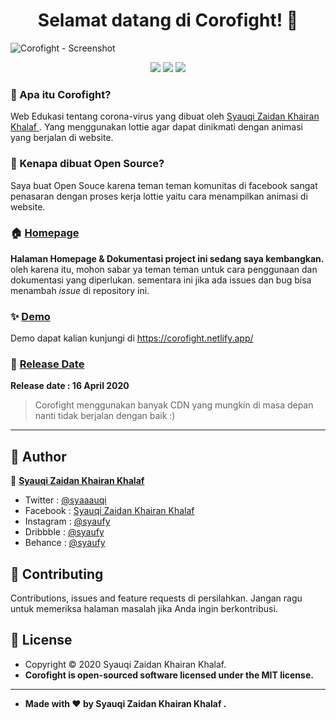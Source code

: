 <h1 align="center">Selamat datang di Corofight! 👋</h1>

![Corofight - Screenshot](https://user-images.githubusercontent.com/46257169/90329642-d8b2a780-dfd0-11ea-8d02-50333cdd8bc2.png)

<p align ="Center">

<img src="https://img.shields.io/github/issues/syauqi/corofight?style=flat-square">
<img src="https://img.shields.io/github/stars/syauqi/corofight?style=flat-square">
<img src="https://img.shields.io/github/forks/syauqi/corofight?style=flat-square">

</p>

### 🤔 Apa itu Corofight?
Web Edukasi tentang corona-virus yang dibuat oleh <a href="https://github.com/syauqi"> Syauqi Zaidan Khairan Khalaf </a> . Yang menggunakan lottie agar dapat dinikmati dengan animasi yang berjalan di website.

### 🎉 Kenapa dibuat Open Source?
Saya buat Open Souce karena teman teman komunitas di facebook sangat penasaran dengan proses kerja lottie yaitu cara menampilkan animasi di website.

### 🏠 <a href="#">Homepage</a>
**Halaman Homepage & Dokumentasi project ini sedang saya kembangkan.** oleh karena itu, mohon sabar ya teman teman untuk cara penggunaan dan dokumentasi yang diperlukan. sementara ini jika ada issues dan bug bisa menambah *issue* di repository ini.

### ✨ <a href="https://corofight.netlify.app/">Demo</a>
Demo dapat kalian kunjungi di https://corofight.netlify.app/

### 📆 <a href="#">Release Date</a>
**Release date : 16 April 2020**

> Corofight menggunakan banyak CDN yang mungkin di masa depan nanti tidak berjalan dengan baik :)

------------

## 🧑 Author

👤 <a href="https://web.facebook.com/syauqi"> **Syauqi Zaidan Khairan Khalaf**</a>
- Twitter : <a href="https://twitter.com/@syaaauqi"> @syaaauqi</a>
- Facebook : <a href="https://web.facebook.com/syaaauqi"> Syauqi Zaidan Khairan Khalaf</a>
- Instagram : <a href="https://www.instagram.com/syaufy/">@syaufy </a>
- Dribbble : <a href="https://dribbble.com/syaufy">@syaufy </a>
- Behance :  <a href="https://www.behance.net/syaufy">@syaufy </a>

## 🤝 Contributing
Contributions, issues and feature requests di persilahkan.
Jangan ragu untuk memeriksa halaman masalah jika Anda ingin berkontribusi. 

## 📝 License
- Copyright © 2020 Syauqi Zaidan Khairan Khalaf.
- **Corofight is open-sourced software licensed under the MIT license.**

------------
- **Made with ❤️ by Syauqi Zaidan Khairan Khalaf .**

